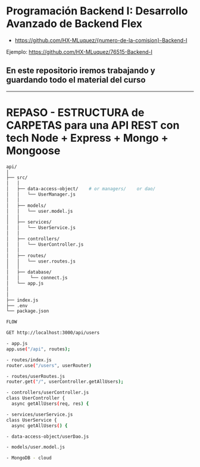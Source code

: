 # Programación Backend I: Desarrollo Avanzado de Backend Flex

- https://github.com/HX-MLuquez/{numero-de-la-comision}-Backend-I

Ejemplo: https://github.com/HX-MLuquez/76515-Backend-I

## En este repositorio iremos trabajando y guardando todo el material del curso


---


# REPASO - ESTRUCTURA de CARPETAS para una API REST con tech Node + Express + Mongo + Mongoose 
```bash
api/
│
├── src/
│   │
│   ├── data-access-object/    # or managers/    or dao/
│   │   └── UserManager.js
│   │
│   ├── models/
│   │   └── user.model.js
│   │
│   ├── services/
│   │   └── UserService.js
│   │
│   ├── controllers/
│   │   └── UserController.js
│   │
│   ├── routes/
│   │   └── user.routes.js
│   │
│   ├── database/
│   │    └── connect.js
│   └── app.js
│
│   
├── index.js
├── .env
└── package.json
```

```bash
FLOW

GET http://localhost:3000/api/users 

- app.js
app.use("/api", routes);

- routes/index.js 
router.use("/users", userRouter)

- routes/userRoutes.js
router.get("/", userController.getAllUsers);

- controllers/userController.js
class UserController {
  async getAllUsers(req, res) {

- services/userService.js
class UserService {
  async getAllUsers() {

- data-access-object/userDao.js

- models/user.model.js

- MongoDB - cloud

```
